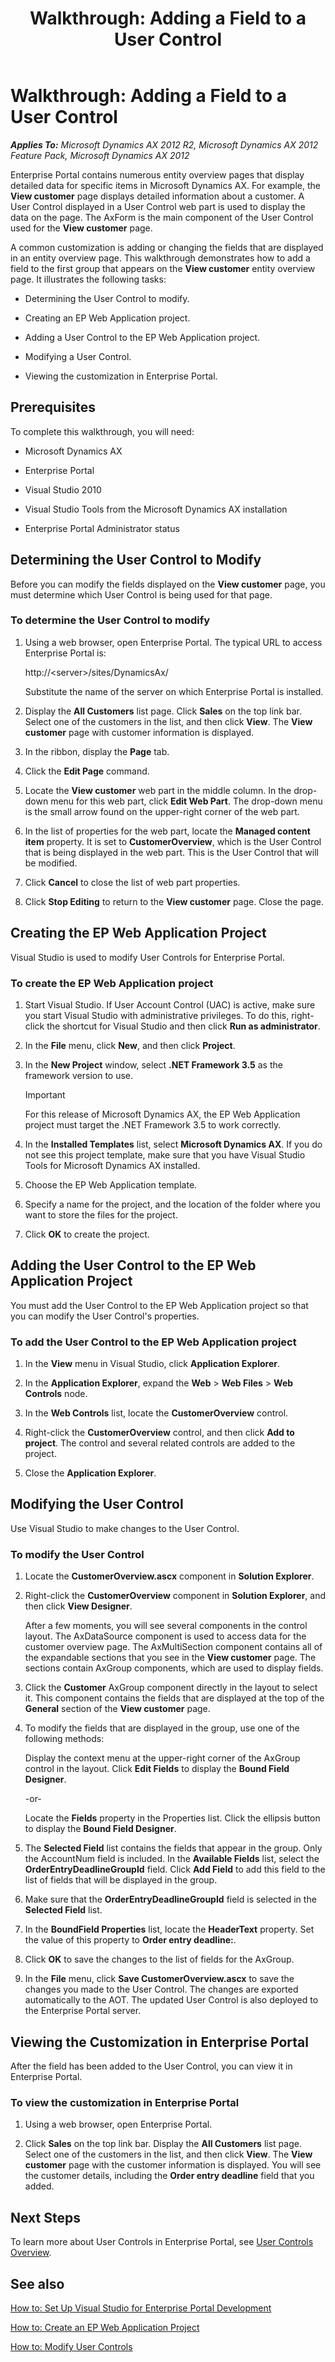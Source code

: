 ﻿---
title: 'Walkthrough: Adding a Field to a User Control'
TOCTitle: 'Walkthrough: Adding a Field to a User Control'
ms:assetid: 6f456230-80ba-41ac-a324-a35e259808b3
ms:mtpsurl: https://msdn.microsoft.com/en-us/library/Cc556964(v=AX.60)
ms:contentKeyID: 35245385
ms.date: 11/07/2012
mtps_version: v=AX.60
---

# Walkthrough: Adding a Field to a User Control 


_**Applies To:** Microsoft Dynamics AX 2012 R2, Microsoft Dynamics AX 2012 Feature Pack, Microsoft Dynamics AX 2012_

Enterprise Portal contains numerous entity overview pages that display detailed data for specific items in Microsoft Dynamics AX. For example, the **View customer** page displays detailed information about a customer. A User Control displayed in a User Control web part is used to display the data on the page. The AxForm is the main component of the User Control used for the **View customer** page.

A common customization is adding or changing the fields that are displayed in an entity overview page. This walkthrough demonstrates how to add a field to the first group that appears on the **View customer** entity overview page. It illustrates the following tasks:

  - Determining the User Control to modify.

  - Creating an EP Web Application project.

  - Adding a User Control to the EP Web Application project.

  - Modifying a User Control.

  - Viewing the customization in Enterprise Portal.

## Prerequisites

To complete this walkthrough, you will need:

  - Microsoft Dynamics AX

  - Enterprise Portal

  - Visual Studio 2010

  - Visual Studio Tools from the Microsoft Dynamics AX installation

  - Enterprise Portal Administrator status

## Determining the User Control to Modify

Before you can modify the fields displayed on the **View customer** page, you must determine which User Control is being used for that page.

### To determine the User Control to modify

1.  Using a web browser, open Enterprise Portal. The typical URL to access Enterprise Portal is:
    
    http://\<server\>/sites/DynamicsAx/
    
    Substitute the name of the server on which Enterprise Portal is installed.

2.  Display the **All Customers** list page. Click **Sales** on the top link bar. Select one of the customers in the list, and then click **View**. The **View customer** page with customer information is displayed.

3.  In the ribbon, display the **Page** tab.

4.  Click the **Edit Page** command.

5.  Locate the **View customer** web part in the middle column. In the drop-down menu for this web part, click **Edit Web Part**. The drop-down menu is the small arrow found on the upper-right corner of the web part.

6.  In the list of properties for the web part, locate the **Managed content item** property. It is set to **CustomerOverview**, which is the User Control that is being displayed in the web part. This is the User Control that will be modified.

7.  Click **Cancel** to close the list of web part properties.

8.  Click **Stop Editing** to return to the **View customer** page. Close the page.

## Creating the EP Web Application Project

Visual Studio is used to modify User Controls for Enterprise Portal.

### To create the EP Web Application project

1.  Start Visual Studio. If User Account Control (UAC) is active, make sure you start Visual Studio with administrative privileges. To do this, right-click the shortcut for Visual Studio and then click **Run as administrator**.

2.  In the **File** menu, click **New**, and then click **Project**.

3.  In the **New Project** window, select **.NET Framework 3.5** as the framework version to use.
    

    > [!IMPORTANT]
    > <P>For this release of Microsoft Dynamics AX, the EP Web Application project must target the .NET Framework 3.5 to work correctly.</P>



4.  In the **Installed Templates** list, select **Microsoft Dynamics AX**. If you do not see this project template, make sure that you have Visual Studio Tools for Microsoft Dynamics AX installed.

5.  Choose the EP Web Application template.

6.  Specify a name for the project, and the location of the folder where you want to store the files for the project.

7.  Click **OK** to create the project.

## Adding the User Control to the EP Web Application Project

You must add the User Control to the EP Web Application project so that you can modify the User Control's properties.

### To add the User Control to the EP Web Application project

1.  In the **View** menu in Visual Studio, click **Application Explorer**.

2.  In the **Application Explorer**, expand the **Web** \> **Web Files** \> **Web Controls** node.

3.  In the **Web Controls** list, locate the **CustomerOverview** control.

4.  Right-click the **CustomerOverview** control, and then click **Add to project**. The control and several related controls are added to the project.

5.  Close the **Application Explorer**.

## Modifying the User Control

Use Visual Studio to make changes to the User Control.

### To modify the User Control

1.  Locate the **CustomerOverview.ascx** component in **Solution Explorer**.

2.  Right-click the **CustomerOverview** component in **Solution Explorer**, and then click **View Designer**.
    
    After a few moments, you will see several components in the control layout. The AxDataSource component is used to access data for the customer overview page. The AxMultiSection component contains all of the expandable sections that you see in the **View customer** page. The sections contain AxGroup components, which are used to display fields.

3.  Click the **Customer** AxGroup component directly in the layout to select it. This component contains the fields that are displayed at the top of the **General** section of the **View customer** page.

4.  To modify the fields that are displayed in the group, use one of the following methods:
    
    Display the context menu at the upper-right corner of the AxGroup control in the layout. Click **Edit Fields** to display the **Bound Field Designer**.
    
    \-or-
    
    Locate the **Fields** property in the Properties list. Click the ellipsis button to display the **Bound Field Designer**.

5.  The **Selected Field** list contains the fields that appear in the group. Only the AccountNum field is included. In the **Available Fields** list, select the **OrderEntryDeadlineGroupId** field. Click **Add Field** to add this field to the list of fields that will be displayed in the group.

6.  Make sure that the **OrderEntryDeadlineGroupId** field is selected in the **Selected Field** list.

7.  In the **BoundField Properties** list, locate the **HeaderText** property. Set the value of this property to **Order entry deadline:**.

8.  Click **OK** to save the changes to the list of fields for the AxGroup.

9.  In the **File** menu, click **Save CustomerOverview.ascx** to save the changes you made to the User Control. The changes are exported automatically to the AOT. The updated User Control is also deployed to the Enterprise Portal server.

## Viewing the Customization in Enterprise Portal

After the field has been added to the User Control, you can view it in Enterprise Portal.

### To view the customization in Enterprise Portal

1.  Using a web browser, open Enterprise Portal.

2.  Click **Sales** on the top link bar. Display the **All Customers** list page. Select one of the customers in the list, and then click **View**. The **View customer** page with the customer information is displayed. You will see the customer details, including the **Order entry deadline** field that you added.

## Next Steps

To learn more about User Controls in Enterprise Portal, see [User Controls Overview](user-controls-overview.md).

## See also

[How to: Set Up Visual Studio for Enterprise Portal Development](how-to-set-up-visual-studio-for-enterprise-portal-development.md)

[How to: Create an EP Web Application Project](how-to-create-an-ep-web-application-project.md)

[How to: Modify User Controls](how-to-modify-user-controls.md)

